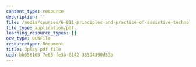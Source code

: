 ```yaml
---
content_type: resource
description: ''
file: /media/courses/6-811-principles-and-practice-of-assistive-technology-fall-2014/bb5561637e65fe3b814233594390d53b_x18bMLW4eO4.pdf
file_type: application/pdf
learning_resource_types: []
ocw_type: OCWFile
resourcetype: Document
title: 3play pdf file
uid: bb556163-7e65-fe3b-8142-33594390d53b
---
```

